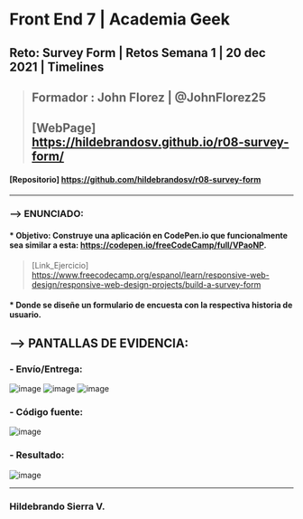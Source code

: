 # Front End 7 | Academia Geek
## Reto: Survey Form | Retos Semana 1 | 20 dec 2021 | Timelines

> ## Formador : John Florez | @JohnFlorez25
> ## [WebPage] https://hildebrandosv.github.io/r08-survey-form/
#### [Repositorio] https://github.com/hildebrandosv/r08-survey-form
___
### --> ENUNCIADO:
#### * Objetivo: Construye una aplicación en CodePen.io que funcionalmente sea similar a esta: https://codepen.io/freeCodeCamp/full/VPaoNP.
> [Link_Ejercicio] https://www.freecodecamp.org/espanol/learn/responsive-web-design/responsive-web-design-projects/build-a-survey-form
#### * Donde se diseñe un formulario de encuesta con la respectiva historia de usuario.

## --> PANTALLAS DE EVIDENCIA:

### - Envío/Entrega:
![image](https://user-images.githubusercontent.com/73366557/147276335-ad135ba4-ea61-41c5-9193-ff28762a1763.png)
![image](https://user-images.githubusercontent.com/73366557/147276452-48342390-558d-42fb-8fa7-62e8a0a361a3.png)
![image](https://user-images.githubusercontent.com/73366557/147276719-50e5bfdd-9373-4bc8-9fe6-e09a5afb1bb6.png)

### - Código fuente:
![image](https://user-images.githubusercontent.com/73366557/147275946-444f8ce7-7ec3-4ed2-afef-043107ff5e2b.png)

### - Resultado:
![image](https://user-images.githubusercontent.com/73366557/147275881-ef1e9f31-b72f-449c-9fc9-50e8ed70cbf7.png)

___
### Hildebrando Sierra V.

